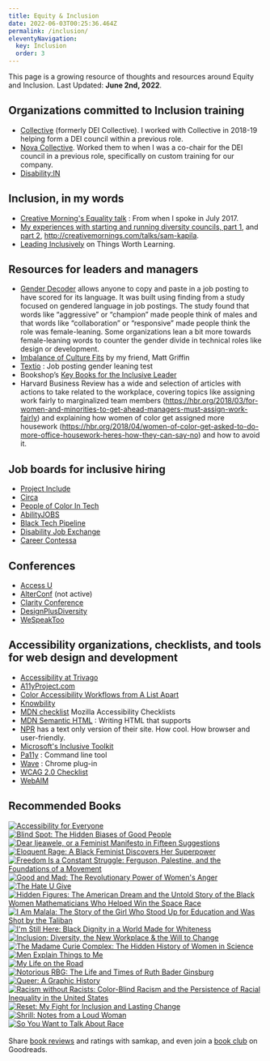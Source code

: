 ```yaml
---
title: Equity & Inclusion
date: 2022-06-03T00:25:36.464Z
permalink: /inclusion/
eleventyNavigation:
  key: Inclusion
  order: 3
---
```

<section class="inclusion-list pages">

This page is a growing resource of thoughts and resources around Equity and Inclusion. Last Updated: **June 2nd, 2022**.

## Organizations committed to Inclusion training

* [Collective](https://hello-collective.com/) (formerly DEI Collective). I worked with Collective in 2018-19 helping form a DEI council within a previous role. 
* [Nova Collective](https://www.thenovacollective.com/). Worked them to when I was a co-chair for the DEI council in a previous role, specifically on custom training for our company.
* [Disability:IN](https://disabilityin.org/)

## Inclusion, in my words

* [Creative Morning's Equality talk](https://youtu.be/5pj8E-XbRzE) : From when I spoke in July 2017.
* [My experiences with starting and running diversity councils, part 1](https://samkapila.com/2018/02/07/creating-an-internal-diversity-council), and [part 2](https://samkapila.com/2018/02/26/the-year-of-the-diversity-council), http://creativemornings.com/talks/sam-kapila.
* [Leading Inclusively](https://thingsworthlearning.show/episodes/leading-inclusively-with-sameera-kapila/transcript) on Things Worth Learning.

## Resources for leaders and managers

* [Gender Decoder](http://gender-decoder.katmatfield.com/) allows anyone to copy and paste in a job posting to have scored for its language. It was built using finding from a study focused on gendered language in job postings. The study found that words like “aggressive” or “champion” made people think of males and that words like “collaboration” or “responsive” made people think the role was female-leaning. Some organizations lean a bit more towards female-leaning words to counter the gender divide in technical roles like design or development.
* [Imbalance of Culture Fits](https://alistapart.com/article/the-imbalance-of-culture-fit) by my friend, Matt Griffin
* [Textio](https://textio.com/) : Job posting gender leaning test
* Bookshop’s [Key Books for the Inclusive Leader](https://bookshop.org/lists/key-books-for-the-inclusive-leader)
* Harvard Business Review has a wide and selection of articles with actions to take related to the workplace, covering topics like assigning work fairly to marginalized team members (https://hbr.org/2018/03/for-women-and-minorities-to-get-ahead-managers-must-assign-work-fairly) and explaining how women of color get assigned more housework (https://hbr.org/2018/04/women-of-color-get-asked-to-do-more-office-housework-heres-how-they-can-say-no) and how to avoid it.

## Job boards for inclusive hiring

* [Project Include](https://projectinclude.org/)
* [Circa](https://jobs.localjobnetwork.com/disability)
* [People of Color In Tech](https://www.pocitjobs.com/)
* [AbilityJOBS](https://abilityjobs.com/) 
* [Black Tech Pipeline](https://blacktechpipeline.com/) 
* [Disability Job Exchange](https://jobs.localjobnetwork.com/disability) 
* [Career Contessa](https://www.careercontessa.com/)


## Conferences

* [Access U](https://www.knowbility.org/education/accessu/)
* [AlterConf](http://alterconf.com) (not active)
* [Clarity Conference](https://www.clarityconf.com/)
* [DesignPlusDiversity](http://designplusdiversity.org/)
* [WeSpeakToo](http://wespeaktoo.org/)

## Accessibility organizations, checklists, and tools for web design and development

* [Accessibility at Trivago](http://tech.trivago.com/2017/09/26/accessibility-at-trivago/)
* [A11yProject.com](http://a11yproject.com/checklist.html)
* [Color Accessibility Workflows from A List Apart](https://alistapart.com/article/color-accessibility-workflows)
* [Knowbility](https://www.knowbility.org/)
* [MDN checklist](https://developer.mozilla.org/en-US/docs/Web/Accessibility/Mobile_accessibility_checklist) Mozilla Accessibility Checklists
* [MDN Semantic HTML](https://developer.mozilla.org/en-US/docs/Web/HTML/Element) : Writing HTML that supports
* [NPR](http://thin.npr.org/) has a text only version of their site. How cool. How browser and user-friendly.
* [Microsoft's Inclusive Toolkit](https://www.microsoft.com/en-us/design/inclusive)
* [Pa11y](https://github.com/pa11y/pa11y) : Command line tool
* [Wave](http://wave.webaim.org/) : Chrome plug-in
* [WCAG 2.0 Checklist](http://webaim.org/standards/wcag/checklist)
* [WebAIM](http://webaim.org/) 

## Recommended Books

<div id="gr_grid_widget_1552156979">
  <!-- Show static html as a placeholder in case js is not enabled - javascript include will override this if things work -->
    <div class="gr_grid_container">
<div class="gr_grid_book_container"><a title="Accessibility for Everyone" rel="nofollow" href="https://www.goodreads.com/book/show/36312164-accessibility-for-everyone"><img alt="Accessibility for Everyone" border="0" src="https://images.gr-assets.com/books/1507717513m/36312164.jpg" /></a></div>
<div class="gr_grid_book_container"><a title="Blind Spot: The Hidden Biases of Good People" rel="nofollow" href="https://www.goodreads.com/book/show/20892262-blind-spot"><img alt="Blind Spot: The Hidden Biases of Good People" border="0" src="https://images.gr-assets.com/books/1398575584m/20892262.jpg" /></a></div>
<div class="gr_grid_book_container"><a title="Dear Ijeawele, or a Feminist Manifesto in Fifteen Suggestions" rel="nofollow" href="https://www.goodreads.com/book/show/33585392-dear-ijeawele-or-a-feminist-manifesto-in-fifteen-suggestions"><img alt="Dear Ijeawele, or a Feminist Manifesto in Fifteen Suggestions" border="0" src="https://images.gr-assets.com/books/1493035257m/33585392.jpg" /></a></div>
<div class="gr_grid_book_container"><a title="Eloquent Rage: A Black Feminist Discovers Her Superpower" rel="nofollow" href="https://www.goodreads.com/book/show/33574165-eloquent-rage"><img alt="Eloquent Rage: A Black Feminist Discovers Her Superpower" border="0" src="https://images.gr-assets.com/books/1498834108m/33574165.jpg" /></a></div>
<div class="gr_grid_book_container"><a title="Freedom Is a Constant Struggle: Ferguson, Palestine, and the Foundations of a Movement" rel="nofollow" href="https://www.goodreads.com/book/show/25330108-freedom-is-a-constant-struggle"><img alt="Freedom Is a Constant Struggle: Ferguson, Palestine, and the Foundations of a Movement" border="0" src="https://images.gr-assets.com/books/1447140494m/25330108.jpg" /></a></div>
<div class="gr_grid_book_container"><a title="Good and Mad: The Revolutionary Power of Women's Anger" rel="nofollow" href="https://www.goodreads.com/book/show/40032288-good-and-mad"><img alt="Good and Mad: The Revolutionary Power of Women's Anger" border="0" src="https://images.gr-assets.com/books/1535470655m/40032288.jpg" /></a></div>
<div class="gr_grid_book_container"><a title="The Hate U Give" rel="nofollow" href="https://www.goodreads.com/book/show/32075671-the-hate-u-give"><img alt="The Hate U Give" border="0" src="https://images.gr-assets.com/books/1535002553m/32075671.jpg" /></a></div>
<div class="gr_grid_book_container"><a title="Hidden Figures: The American Dream and the Untold Story of the Black Women Mathematicians Who Helped Win the Space Race" rel="nofollow" href="https://www.goodreads.com/book/show/25953369-hidden-figures"><img alt="Hidden Figures: The American Dream and the Untold Story of the Black Women Mathematicians Who Helped Win the Space Race" border="0" src="https://images.gr-assets.com/books/1481844518m/25953369.jpg" /></a></div>
<div class="gr_grid_book_container"><a title="I Am Malala: The Story of the Girl Who Stood Up for Education and Was Shot by the Taliban" rel="nofollow" href="https://www.goodreads.com/book/show/17851885-i-am-malala"><img alt="I Am Malala: The Story of the Girl Who Stood Up for Education and Was Shot by the Taliban" border="0" src="https://images.gr-assets.com/books/1375414895m/17851885.jpg" /></a></div>
<div class="gr_grid_book_container"><a title="I'm Still Here: Black Dignity in a World Made for Whiteness" rel="nofollow" href="https://www.goodreads.com/book/show/35883430-i-m-still-here"><img alt="I'm Still Here: Black Dignity in a World Made for Whiteness" border="0" src="https://images.gr-assets.com/books/1510037868m/35883430.jpg" /></a></div>
<div class="gr_grid_book_container"><a title="Inclusion: Diversity, the New Workplace & the Will to Change" rel="nofollow" href="https://www.goodreads.com/book/show/32170805-inclusion"><img alt="Inclusion: Diversity, the New Workplace & the Will to Change" border="0" src="https://images.gr-assets.com/books/1475222114m/32170805.jpg" /></a></div>
<div class="gr_grid_book_container"><a title="The Madame Curie Complex: The Hidden History of Women in Science" rel="nofollow" href="https://www.goodreads.com/book/show/6472839-the-madame-curie-complex"><img alt="The Madame Curie Complex: The Hidden History of Women in Science" border="0" src="https://images.gr-assets.com/books/1267818940m/6472839.jpg" /></a></div>
<div class="gr_grid_book_container"><a title="Men Explain Things to Me" rel="nofollow" href="https://www.goodreads.com/book/show/18528190-men-explain-things-to-me"><img alt="Men Explain Things to Me" border="0" src="https://images.gr-assets.com/books/1393447237m/18528190.jpg" /></a></div>
<div class="gr_grid_book_container"><a title="My Life on the Road" rel="nofollow" href="https://www.goodreads.com/book/show/15451058-my-life-on-the-road"><img alt="My Life on the Road" border="0" src="https://images.gr-assets.com/books/1440005972m/15451058.jpg" /></a></div>
<div class="gr_grid_book_container"><a title="Notorious RBG: The Life and Times of Ruth Bader Ginsburg" rel="nofollow" href="https://www.goodreads.com/book/show/25422234-notorious-rbg"><img alt="Notorious RBG: The Life and Times of Ruth Bader Ginsburg" border="0" src="https://images.gr-assets.com/books/1429924065m/25422234.jpg" /></a></div>
<div class="gr_grid_book_container"><a title="Queer: A Graphic History" rel="nofollow" href="https://www.goodreads.com/book/show/28957268-queer"><img alt="Queer: A Graphic History" border="0" src="https://images.gr-assets.com/books/1456189340m/28957268.jpg" /></a></div>
<div class="gr_grid_book_container"><a title="Racism without Racists: Color-Blind Racism and the Persistence of Racial Inequality in the United States" rel="nofollow" href="https://www.goodreads.com/book/show/433281.Racism_without_Racists"><img alt="Racism without Racists: Color-Blind Racism and the Persistence of Racial Inequality in the United States" border="0" src="https://images.gr-assets.com/books/1387731429m/433281.jpg" /></a></div>
<div class="gr_grid_book_container"><a title="Reset: My Fight for Inclusion and Lasting Change" rel="nofollow" href="https://www.goodreads.com/book/show/34974754-reset"><img alt="Reset: My Fight for Inclusion and Lasting Change" border="0" src="https://images.gr-assets.com/books/1503299479m/34974754.jpg" /></a></div>
<div class="gr_grid_book_container"><a title="Shrill: Notes from a Loud Woman" rel="nofollow" href="https://www.goodreads.com/book/show/29340182-shrill"><img alt="Shrill: Notes from a Loud Woman" border="0" src="https://images.gr-assets.com/books/1460015959m/29340182.jpg" /></a></div>
<div class="gr_grid_book_container"><a title="So You Want to Talk About Race" rel="nofollow" href="https://www.goodreads.com/book/show/35099718-so-you-want-to-talk-about-race"><img alt="So You Want to Talk About Race" border="0" src="https://images.gr-assets.com/books/1499224833m/35099718.jpg" /></a></div>
<noscript><br/>Share <a rel="nofollow" href="/">book reviews</a> and ratings with samkap, and even join a <a rel="nofollow" href="/group">book club</a> on Goodreads.</noscript>
</div>

</div>

</section>
<script src="https://www.goodreads.com/review/grid_widget/8459271.samkap's%20inclusion%20book%20montage?cover_size=medium&hide_link=true&hide_title=true&num_books=200&order=a&shelf=inclusion&sort=title&widget_id=1552156979" type="text/javascript" charset="utf-8"></script>